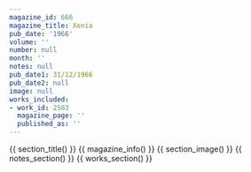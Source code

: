 ```yaml
---
magazine_id: 666
magazine_title: Xenia
pub_date: '1966'
volume: ''
number: null
month: ''
notes: null
pub_date1: 31/12/1966
pub_date2: null
image: null
works_included:
- work_id: 2583
  magazine_page: ''
  published_as: ''
---
```


{{ section_title() }}
{{ magazine_info() }}
{{ section_image() }}
{{ notes_section() }}
{{ works_section() }}

